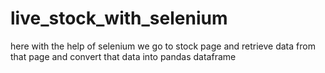 # live_stock_with_selenium
here with the help of selenium we go to stock page and retrieve data from that page and convert that data into pandas dataframe  
